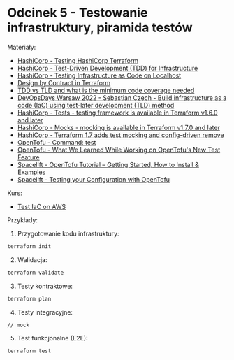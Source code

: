 # Odcinek 5 - Testowanie infrastruktury, piramida testów

Materiały:
  * [HashiCorp - Testing HashiCorp Terraform](https://www.hashicorp.com/blog/testing-hashicorp-terraform)
  * [HashiCorp - Test-Driven Development (TDD) for Infrastructure](https://www.hashicorp.com/resources/test-driven-development-tdd-for-infrastructure)
  * [HashiCorp - Testing Infrastructure as Code on Localhost](https://www.hashicorp.com/resources/testing-infrastructure-as-code-on-localhost)
  * [Design by Contract in Terraform](https://betterprogramming.pub/design-by-contracts-in-terraform-63467a749c1a)
  * [TDD vs TLD and what is the minimum code coverage needed](https://medium.com/swlh/tdd-vs-tld-and-what-is-the-minimum-code-coverage-needed-f380181d3400)
  * [DevOpsDays Warsaw 2022 - Sebastian Czech - Build infrastructure as a code (IaC) using test-later development (TLD) method](https://youtu.be/XY5LD2zy0eY?si=5BFggg3qJIpNGRln)
  * [HashiCorp - Tests - testing framework is available in Terraform v1.6.0 and later](https://developer.hashicorp.com/terraform/language/tests)
  * [HashiCorp - Mocks - mocking is available in Terraform v1.7.0 and later](https://developer.hashicorp.com/terraform/language/tests/mocking)
  * [HashiCorp - Terraform 1.7 adds test mocking and config-driven remove](https://www.hashicorp.com/blog/terraform-1-7-adds-test-mocking-and-config-driven-remove)
  * [OpenTofu - Command: test](https://opentofu.org/docs/cli/commands/test/)
  * [OpenTofu - What We Learned While Working on OpenTofu's New Test Feature](https://opentofu.org/blog/what-we-learned-while-working-on-opentofus-new-test-feature/)
  * [Spacelift - OpenTofu Tutorial – Getting Started, How to Install & Examples](https://spacelift.io/blog/opentofu-tutorial)
  * [Spacelift - Testing your Configuration with OpenTofu](https://www.youtube.com/watch?v=XjCS3vKLpkw&ab_channel=Spacelift)

Kurs:
  * [Test IaC on AWS](https://github.com/sebastianczech/aws-terratest-course)

Przykłady:

1. Przygotowanie kodu infrastruktury:

```bash
terraform init
```

2. Walidacja:

```bash
terraform validate
```

3. Testy kontraktowe:

```bash
terraform plan
```

4. Testy integracyjne:

```bash
// mock
```

5. Test funkcjonalne (E2E):

```bash
terraform test
```
